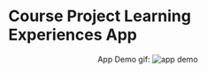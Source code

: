 # Course Project Learning Experiences App

<p align="center">
  App Demo gif:
  <img src="https://github.com/LAlex14/Vue-Course--Practice-/blob/master/Learning%20Experiences%20App/Demonstration.gif?raw=true" alt="app demo" />
</p>
